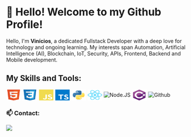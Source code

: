 # 👋 Hello! Welcome to my Github Profile!

Hello, I'm <b>Vinícios</b>, a dedicated Fullstack Developer with a deep love for technology and ongoing learning. My interests span Automation,  Artificial Intelligence (AI), Blockchain, IoT, Security, APIs, Frontend, Backend and Mobile development. 

## My Skills and Tools:

<!--
<div>
Languages: HTML, CSS, JavaScript, TypeScript, Python
  <br>
Frameworks: React.js, React Native, Express, Fastify
  <br>
Tools: Node.js, Expo, Git
  <br>
Styling: Styled Components, Tailwind CSS
</div>
  <br>
-->

<div display: inline-block>
  <img align="center" alt="HTML" height="30" width="40" src="https://raw.githubusercontent.com/devicons/devicon/master/icons/html5/html5-original.svg">
  <img align="center" alt="CSS" height="30" width="40" src="https://raw.githubusercontent.com/devicons/devicon/master/icons/css3/css3-original.svg">
  <img align="center" alt="Javascript" height="30" width="40" src="https://raw.githubusercontent.com/devicons/devicon/master/icons/javascript/javascript-plain.svg">
  <img align="center" alt="Typescript" height="30" width="40" src="https://raw.githubusercontent.com/devicons/devicon/master/icons/typescript/typescript-plain.svg">
  <img align="center" alt="Python" height="30" width="40" src="https://raw.githubusercontent.com/devicons/devicon/master/icons/python/python-original.svg">
  <img align="center" alt="React" height="30" width="40" 
src="https://raw.githubusercontent.com/devicons/devicon/master/icons/react/react-original.svg">
  <img align="center" alt="Node.JS" height="30" width="40"
src="https://cdn.jsdelivr.net/gh/devicons/devicon/icons/nodejs/nodejs-original.svg" />
  <img align="center" alt="Csharp" height="30" width="40" src="https://raw.githubusercontent.com/devicons/devicon/master/icons/csharp/csharp-original.svg">
  <img align="center" alt="Github" height="30" width="40" src="https://cdn.jsdelivr.net/gh/devicons/devicon@latest/icons/github/github-original.svg">          
</div>


### 📫 Contact:

<a href="https://www.linkedin.com/in/viniciossilva3/"><img src="https://img.shields.io/badge/LinkedIn-0077B5?style=for-the-badge&logo=linkedin&logoColor=white" /></a>
